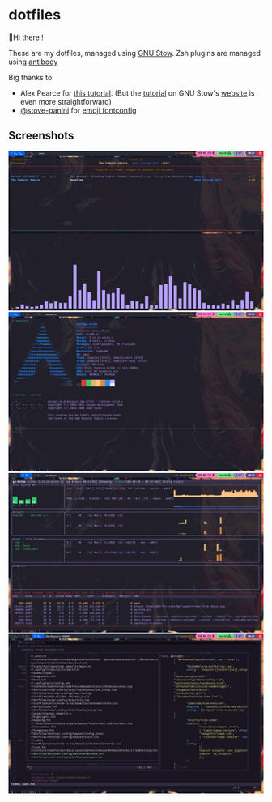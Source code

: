 # dotfiles
👋Hi there !

These are my dotfiles, managed using [GNU Stow](https://www.gnu.org/software/stow/). Zsh plugins are managed using [antibody](https://getantibody.github.io/)

Big thanks to
 - Alex Pearce for [this tutorial](https://alexpearce.me/2016/02/managing-dotfiles-with-stow/). (But the [tutorial](http://brandon.invergo.net/news/2012-05-26-using-gnu-stow-to-manage-your-dotfiles.html) on GNU Stow's [website](https://www.gnu.org/software/stow/) is even more straightforward)
 - [@stove-panini](https://github.com/stove-panini) for [emoji fontconfig](https://github.com/stove-panini/fontconfig-emoji)


## Screenshots
<img src="https://raw.githubusercontent.com/p00f/dotfiles/main/.screenshots/ncmpcpp-cava.png" />
<img src="https://raw.githubusercontent.com/p00f/dotfiles/main/.screenshots/neofetch.png" />
<img src="https://raw.githubusercontent.com/p00f/dotfiles/main/.screenshots/zenith.png" />
<img src="https://raw.githubusercontent.com/p00f/dotfiles/main/.screenshots/neovim.png" />
